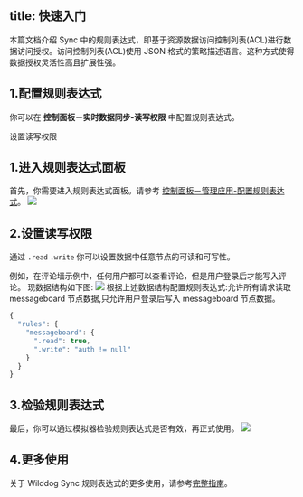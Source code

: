
title: 快速入门
---

本篇文档介绍 Sync 中的规则表达式，即基于资源数据访问控制列表(ACL)进行数据访问授权。访问控制列表(ACL)使用 JSON 格式的策略描述语言。这种方式使得数据授权灵活性高且扩展性强。



## 1.配置规则表达式

你可以在 **控制面板－实时数据同步-读写权限** 中配置规则表达式。

设置读写权限

## 1.进入规则表达式面板

首先，你需要进入规则表达式面板。请参考 [控制面板－管理应用-配置规则表达式]()。
![](images/rule-overview.png)

## 2.设置读写权限

通过 `.read` `.write` 你可以设置数据中任意节点的可读和可写性。

例如，在评论墙示例中，任何用户都可以查看评论，但是用户登录后才能写入评论。
现数据结构如下图:
![](images/.png)
根据上述数据结构配置规则表达式:允许所有请求读取 messageboard 节点数据,只允许用户登录后写入 messageboard 节点数据。

```javascript
{
  "rules": {
    "messageboard": {
      ".read": true,
      ".write": "auth != null"
    }
  }
}
```

## 3.检验规则表达式

最后，你可以通过模拟器检验规则表达式是否有效，再正式使用。
![](images/.png)

## 4.更多使用

关于 Wilddog Sync 规则表达式的更多使用，请参考[完整指南](guide/rules/introduce.md)。